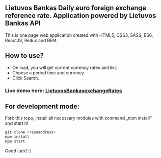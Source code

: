 ## Lietuvos Bankas Daily euro foreign exchange reference rate. Application powered by Lietuvos Bankas API 
This is one page web application created with HTML5, CSS3, SASS, ES6, ReactJS, Redux and BEM.

## How to use?
 - On load, you will get current currency rates and list.
 - Choose a period time and currency.
 - Click Search. 

### Live demo here: [LietuvosBankasexchangeRates](https://mscmnc.github.io/lietuvosbankas)

 
## For development mode:
Fork this repo, install all necessary modules with command „npm install“ and start it! 

```python
git clone <repoaddress>
npm install 
npm start
``` 

Good luck! :)